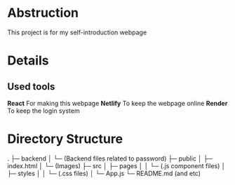 # Abstruction

This project is for my self-introduction webpage

# Details

## Used tools
**React** For making this webpage
**Netlify** To keep the webpage online
**Render** To keep the login system

# Directory Structure
.
├─ backend
│   └─ (Backend files related to password)
├─ public
│   ├─ index.html
│   └─ (Images)
├─ src
│   ├─ pages
│   │   └─ (.js component files)
│   ├─ styles
│   │   └─ (.css files)
│   └─ App.js
└─ README.md (and etc)
